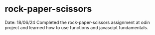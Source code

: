 # rock-paper-scissors
Date: 18/06/24
Completed the rock-paper-scissors  assignment at odin project and learned how to use functions
and javascipt fundamentals.